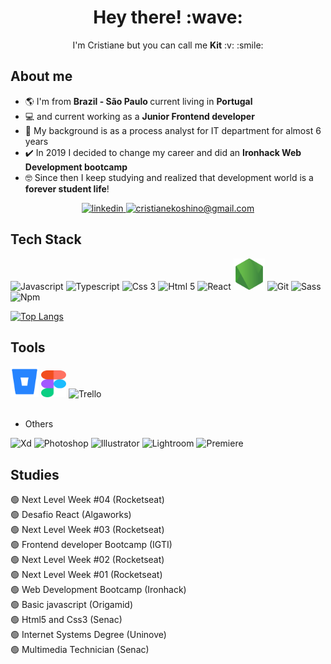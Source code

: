 <h1 align="center"> Hey there! :wave: </h1>
<p align="center" font-size:2em>I'm Cristiane but you can call me <strong>Kit</strong> :v: :smile: </p>

<h2>About me</h2>

- :earth_americas: I'm from <strong>Brazil - São Paulo </strong>current living in  <strong>Portugal</strong>
- :computer: and current working as a <strong>Junior Frontend developer </strong>
- :book: My background is as a process analyst for IT department for almost 6 years
- :heavy_check_mark: In 2019 I decided to change my career and did an <strong>Ironhack Web Development bootcamp</strong>
- :nerd_face: Since then I keep studying and realized that development world is a <strong>forever student life</strong>!


<div align="center">

<a href="https://www.linkedin.com/in/cristiane-koshino/" target="_blank">
<img src="https://img.icons8.com/nolan/96/linkedin.png" width="50" title="linkedin"/>
</a>

<a href="mailto:cristianekoshino@gmail.com">
<img src="https://img.icons8.com/nolan/96/email.png" width="60" title="cristianekoshino@gmail.com"/>
</a>
</div>
 
<h2>Tech Stack </h2>
<p align="left">
<img src="https://img.icons8.com/color/96/000000/javascript.png" width="50" title="Javascript" />

<img src="https://img.icons8.com/color/96/000000/typescript.png" width="50"  title="Typescript"/>

<img src="https://img.icons8.com/color/96/000000/css3.png" width="50"  title="Css 3"/>

<img src="https://img.icons8.com/color/96/000000/html-5.png" width="50" title="Html 5"/>

<img src="https://img.icons8.com/color/96/000000/react-native.png" width="50" title="React"/>

<img src="https://raw.githubusercontent.com/devicons/devicon/master/icons/nodejs/nodejs-original.svg" width="50" title="Node"/>

<img src="https://img.icons8.com/color/96/000000/git.png" width="50"  title="Git"/>

<img src="https://img.icons8.com/color/96/000000/sass.png" width="50"  title="Sass"/>

<img src="https://img.icons8.com/color/96/000000/npm.png" width="50"  title="Npm"/>

</p>

 [![Top Langs](https://github-readme-stats.vercel.app/api/top-langs/?username=kitkoshino&&layout=compact&theme=react&title_color=#7957d5&text_color=#10ac84&hide_border=true)](https://github.com/kitkoshino/github-readme-stats)

 <h2>Tools</h2>
<div align="left">

<img src="icons/bitbucket.svg" width="45" height="50" title="Bitbucket" />

<img src="icons/figma.svg" width="40" height="43" title="Figma" />

<img src="https://img.icons8.com/color/96/000000/trello.png" width="50" title="Trello" />

</div>
<br />

- Others
<p align="left">
 <img src="https://img.icons8.com/color/96/000000/adobe-xd.png" width="50" title="Xd"/>

<img src="https://img.icons8.com/fluent/96/000000/adobe-photoshop.png" width="50" title="Photoshop"/>

<img src="https://img.icons8.com/color/96/000000/adobe-illustrator.png" width="50" title="Illustrator"/>

<img src="https://img.icons8.com/color/96/000000/adobe-lightroom.png" width="50" title="Lightroom"/>

<img src="https://img.icons8.com/color/96/000000/adobe-premiere-pro.png" width="50" title="Premiere"/>

</p>

<h2>Studies</h2>

:green_circle: Next Level Week #04 (Rocketseat)  
:green_circle: Desafio React (Algaworks)  
:green_circle: Next Level Week #03 (Rocketseat)  
:green_circle: Frontend developer Bootcamp (IGTI)  
:green_circle: Next Level Week #02 (Rocketseat)  
:green_circle: Next Level Week #01 (Rocketseat)  
:green_circle: Web Development Bootcamp (Ironhack)  
:green_circle: Basic javascript (Origamid)  
:green_circle: Html5 and Css3 (Senac)  
:green_circle: Internet Systems Degree (Uninove)  
:green_circle: Multimedia Technician (Senac)
